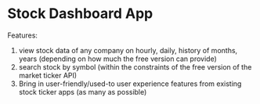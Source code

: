 # Stock Dashboard App

Features:

1) view stock data of any company on hourly, daily, history of months, years (depending on how much the free version can provide)
2) search stock by symbol (within the constraints of the free version of the market ticker API)
3) Bring in user-friendly/used-to user experience features from existing stock ticker apps (as many as possible)